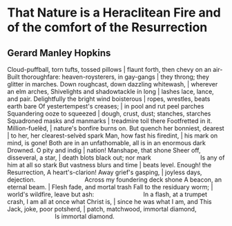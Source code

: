 # That Nature is a Heraclitean Fire and of the comfort of the Resurrection
## Gerard Manley Hopkins
Cloud-puffball, torn tufts, tossed pillows | flaunt forth, then chevy on an
air-
Built thoroughfare: heaven-roysterers, in gay-gangs | they throng; they
glitter in marches.
Down roughcast, down dazzling whitewash, | wherever an elm arches,
Shivelights and shadowtackle ín long | lashes lace, lance, and pair.
Delightfully the bright wind boisterous | ropes, wrestles, beats earth bare
Of yestertempest's creases; | in pool and rut peel parches
Squandering ooze to squeezed | dough, crust, dust; stanches, starches
Squadroned masks and manmarks | treadmire toil there
Footfretted in it. Million-fuelèd, | nature's bonfire burns on.
But quench her bonniest, dearest | to her, her clearest-selvèd spark
Man, how fast his firedint, | his mark on mind, is gone!
Both are in an unfathomable, all is in an enormous dark
Drowned. O pity and indig | nation! Manshape, that shone
Sheer off, disseveral, a star, | death blots black out; nor mark
                            Is any of him at all so stark
But vastness blurs and time | beats level. Enough! the Resurrection,
A heart's-clarion! Away grief's gasping, | joyless days, dejection.
                            Across my foundering deck shone
A beacon, an eternal beam. | Flesh fade, and mortal trash
Fall to the residuary worm; | world's wildfire, leave but ash:
                            In a flash, at a trumpet crash,
I am all at once what Christ is, | since he was what I am, and
This Jack, joke, poor potsherd, | patch, matchwood, immortal diamond,
                            Is immortal diamond.